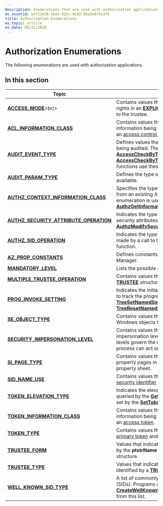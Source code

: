 ```yaml
---
Description: Enumerations that are used with authorization applications.
ms.assetid: e2f22838-102e-432c-9c82-06a3e0741374
title: Authorization Enumerations
ms.topic: article
ms.date: 05/31/2018
---
```


# Authorization Enumerations

The following enumerations are used with authorization applications.

## In this section



| Topic                                                                                          | Description                                                                                                                                                                                                                                                                           |
|------------------------------------------------------------------------------------------------|---------------------------------------------------------------------------------------------------------------------------------------------------------------------------------------------------------------------------------------------------------------------------------------|
| [**ACCESS\_MODE**](https://msdn.microsoft.com/library/Aa374899(v=VS.85).aspx)<br/>                                                 | Contains values that indicate how the access rights in an [**EXPLICIT\_ACCESS**](/windows/desktop/api/AccCtrl/ns-accctrl-explicit_access_a) structure apply to the trustee.<br/>                                                                                                                                      |
| [**ACL\_INFORMATION\_CLASS**](/windows/desktop/api/Winnt/ne-winnt-acl_information_class)<br/>                            | Contains values that specify the type of information being assigned to or retrieved from an [access control list](https://docs.microsoft.com/windows/desktop/SecGloss/a-gly) (ACL).<br/>                                                               |
| [**AUDIT\_EVENT\_TYPE**](/windows/desktop/api/Winnt/ne-winnt-audit_event_type)<br/>                                      | Defines values that indicate the type of object being audited. The [**AccessCheckByTypeAndAuditAlarm**](/windows/desktop/api/Winbase/nf-winbase-accesscheckbytypeandauditalarma) and [**AccessCheckByTypeResultListAndAuditAlarm**](/windows/desktop/api/Winbase/nf-winbase-accesscheckbytyperesultlistandauditalarma) functions use these values.<br/>   |
| [**AUDIT\_PARAM\_TYPE**](/windows/desktop/api/Adtgen/ne-adtgen-audit_param_type)<br/>                                      | Defines the type of audit parameters that are available.<br/>                                                                                                                                                                                                                   |
| [**AUTHZ\_CONTEXT\_INFORMATION\_CLASS**](/windows/desktop/api/Authz/ne-authz-authz_context_information_class)<br/>       | Specifies the type of information to be retrieved from an existing AuthzClientContext. This enumeration is used by the [**AuthzGetInformationFromContext**](/windows/desktop/api/Authz/nf-authz-authzgetinformationfromcontext) function.<br/>                                                                  |
| [**AUTHZ\_SECURITY\_ATTRIBUTE\_OPERATION**](/windows/desktop/api/Authz/ne-authz-authz_security_attribute_operation)<br/> | Indicates the type of modification to be made to security attributes by a call to the [**AuthzModifySecurityAttributes**](/windows/desktop/api/Authz/nf-authz-authzmodifysecurityattributes) function.<br/>                                                                                                     |
| [**AUTHZ\_SID\_OPERATION**](/windows/desktop/api/Authz/ne-authz-authz_sid_operation)<br/>                                | Indicates the type of SID operations that can be made by a call to the [**AuthzModifySids**](/windows/desktop/api/Authz/nf-authz-authzmodifysids) function.<br/>                                                                                                                                                |
| [**AZ\_PROP\_CONSTANTS**](/windows/win32/api/azroles/ne-azroles-az_prop_constants)<br/>                                    | Defines constants used by Authorization Manager.<br/>                                                                                                                                                                                                                           |
| [**MANDATORY\_LEVEL**](/windows/desktop/api/Winnt/ne-winnt-mandatory_level)<br/>                                         | Lists the possible security levels.<br/>                                                                                                                                                                                                                                        |
| [**MULTIPLE\_TRUSTEE\_OPERATION**](/windows/desktop/api/AccCtrl/ne-accctrl-multiple_trustee_operation)<br/>                  | Contains values that indicate whether a [**TRUSTEE**](/windows/desktop/api/AccCtrl/ns-accctrl-trustee_a) structure is an impersonation trustee.<br/>                                                                                                                                                                  |
| [**PROG\_INVOKE\_SETTING**](/windows/win32/api/accctrl/ne-accctrl-prog_invoke_setting)<br/>                                | Indicates the initial setting of the function used to track the progress of a call to the [**TreeSetNamedSecurityInfo**](/windows/desktop/api/Aclapi/nf-aclapi-treesetnamedsecurityinfoa) or [**TreeResetNamedSecurityInfo**](/windows/desktop/api/Aclapi/nf-aclapi-treeresetnamedsecurityinfoa) function.<br/>                                       |
| [**SE\_OBJECT\_TYPE**](/windows/desktop/api/AccCtrl/ne-accctrl-se_object_type)<br/>                                          | Contains values that correspond to the types of Windows objects that support security.<br/>                                                                                                                                                                                     |
| [**SECURITY\_IMPERSONATION\_LEVEL**](/windows/desktop/api/Winnt/ne-winnt-security_impersonation_level)<br/>              | Contains values that specify security impersonation levels. Security impersonation levels govern the degree to which a server process can act on behalf of a client [process](https://docs.microsoft.com/windows/desktop/SecGloss/p-gly).<br/>                                 |
| [**SI\_PAGE\_TYPE**](/windows/desktop/api/Aclui/ne-aclui-si_page_type)<br/>                                              | Contains values that indicate the types of property pages in an access control editor property sheet.<br/>                                                                                                                                                                      |
| [**SID\_NAME\_USE**](/windows/desktop/api/Winnt/ne-winnt-sid_name_use)<br/>                                              | Contains values that specify the type of a [security identifier](https://docs.microsoft.com/windows/desktop/SecGloss/s-gly) (SID).<br/>                                                                                                                |
| [**TOKEN\_ELEVATION\_TYPE**](/windows/desktop/api/Winnt/ne-winnt-token_elevation_type)<br/>                             | Indicates the elevation type of token being queried by the [**GetTokenInformation**](https://msdn.microsoft.com/library/Aa446671(v=VS.85).aspx) function or set by the [**SetTokenInformation**](https://msdn.microsoft.com/library/Aa379591(v=VS.85).aspx) function.<br/>                                                                          |
| [**TOKEN\_INFORMATION\_CLASS**](/windows/desktop/api/Winnt/ne-winnt-token_information_class)<br/>                        | Contains values that specify the type of information being assigned to or retrieved from an [access token](https://docs.microsoft.com/windows/desktop/SecGloss/a-gly).<br/>                                                                                          |
| [**TOKEN\_TYPE**](/windows/desktop/api/Winnt/ne-winnt-token_type)<br/>                                                   | Contains values that differentiate between a [primary token](https://docs.microsoft.com/windows/desktop/SecGloss/p-gly) and an [impersonation token](https://docs.microsoft.com/windows/desktop/SecGloss/i-gly).<br/>                     |
| [**TRUSTEE\_FORM**](/windows/desktop/api/AccCtrl/ne-accctrl-trustee_form)<br/>                                               | Values that indicate the type of data pointed to by the **ptstrName** member of the [**TRUSTEE**](/windows/desktop/api/AccCtrl/ns-accctrl-trustee_a) structure.<br/>                                                                                                                                                  |
| [**TRUSTEE\_TYPE**](/windows/desktop/api/AccCtrl/ne-accctrl-trustee_type)<br/>                                               | Values that indicate the type of trustee identified by a [**TRUSTEE**](/windows/desktop/api/AccCtrl/ns-accctrl-trustee_a) structure.<br/>                                                                                                                                                                             |
| [**WELL\_KNOWN\_SID\_TYPE**](/windows/desktop/api/Winnt/ne-winnt-well_known_sid_type)<br/>                               | A list of commonly used [security identifiers](https://docs.microsoft.com/windows/desktop/SecGloss/s-gly) (SIDs). Programs can pass these values to the [**CreateWellKnownSid**](https://msdn.microsoft.com/library/Aa446585(v=VS.85).aspx) function to create a SID from this list.<br/> |



 

 

 




